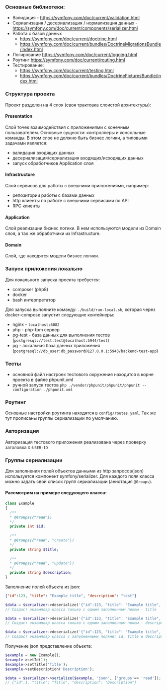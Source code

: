 ### Основные библиотеки:

- Валидация - https://symfony.com/doc/current/validation.html
- Сериализация / десериализация / нормализация данных - https://symfony.com/doc/current/components/serializer.html
- Работа с базой данных
    - https://symfony.com/doc/current/doctrine.html
    - https://symfony.com/doc/current/bundles/DoctrineMigrationsBundle/index.html
- Логирование https://symfony.com/doc/current/logging.html
- Роутинг https://symfony.com/doc/current/routing.html
- Тестирование:
    - https://symfony.com/doc/current/testing.html
    - https://symfony.com/doc/current/bundles/DoctrineFixturesBundle/index.html

### Структура проекта

Проект разделен на 4 слоя (своя трактовка слоистой архитектуры):

#### Presentation

Слой точек взаимодействия с приложениями с конечным пользователем. Основные сущности: контроллеры и консольные команды. В этом слое не должно
быть бизнес логики, а типовыми задачами является:

- валидация входящих данных
- десериализация/сериализация входящих/исходящих данных
- запуск обработчиков Application слоя

#### Infrastructure

Слой сервисов для работы с внешними приложениями, например:

- репозитории работы с базами данных
- http клиенты по работе с внешними сервисами по API
- RPC клиенты

#### Application

Слой реализации бизнес логики. В нем используются модели из Domain слоя, а так же обработчики из
Infrastructure.

#### Domain

Слой, где находятся модели бизнес логики.

### Запуск приложения локально

Для локального запуска проекта требуется:

- composer (php8)
- docker
- bash интерпретатор

Для запуска выполните команду: `./build/run-local.sh`, которая через docker-compose запустит следующие
контейнеры:

- nginx - `localhost:6082`
- php - php-fpm сервер
- pg-test - база данных для выполнения тестов (`postgresql://test:test@localhost:5944/test`)
- pg - локальная база данных приложения (`postgresql://db_user:db_password@127.0.0.1:5943/backend-test-app`)

### Тесты

- основной файл настроек тестового окружения находится в корне проекта в файле phpunit.xml
- ручной запуск тестов `php ./vendor/phpunit/phpunit/phpunit --configuration ./phpunit.xml`

### Роутинг

Основные настройки роутинга находятся в `config/routes.yaml`. Так же тут прописаны группы сериализации по умолчанию.

### Авторизация

Авторизация тестового приложения реализована через проверку заголовка `X-USER-ID` 

### Группы сериализации

Для заполнения полей объектов данными из http запросов(json) используется компонент symfony/serializer. Для каждого поля
класса можно задать свой список групп сериализации (аннотация `@Groups`). 

#### Рассмотрим на примере следующего класса:

```php
class Example
{
  /**
  * @Groups({"read"})
  */
  private int $id;
  
  /**
  * @Groups({"read", "create"})
  */
  private string $title;
  
  /**
  * @Groups({"read", "update"})
  */
  private string $description;
}
```
Заполнение полей объекта из json:
```json
{"id":123, "title": "Example title", "description": "test"}
```
```php
$data = $serializer->deserialize('{"id":123, "title": "Example title", "description": "test"}', Example::class, 'json', ['groups'=> 'create']);
// Создаст экземпляр класса только с одним заполненным полем - title

$data = $serializer->deserialize('{"id":123, "title": "Example title", "description": "test"}', Example::class, 'json', ['groups'=> 'update']);
// Создаст экземпляр класса только с одним заполненным полем - description

$data = $serializer->deserialize('{"id":123, "title": "Example title", "description": "test"}', Example::class, 'json', ['groups'=> 'read']);
// Создаст экземпляр класса с заполненными полями: id, title и description
```

Получение json представление объекта:
```php
$example = new Example();
$example->setId(1);
$example->setTitle('Title');
$example->setDescription('Description');

$data = $serializer->serialize($example, 'json', ['groups'=> 'read']);
// {"id":1, "title": "Title", "description": "Description"}
```

